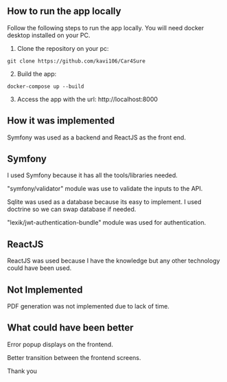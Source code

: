 ## How to run the app locally
Follow the following steps to run the app locally. You will need docker desktop installed on your PC.
1. Clone the repository on your pc:
```
git clone https://github.com/kavi106/Car4Sure
```

2. Build the app:
```
docker-compose up --build
```

3. Access the app with the url: http://localhost:8000

## How it was implemented

Symfony was used as a backend and ReactJS as the front end.

## Symfony
I used Symfony because it has all the tools/libraries needed.

"symfony/validator" module was use to validate the inputs to the API.

Sqlite was used as a database because its easy to implement. I used doctrine so we can swap database if needed.

"lexik/jwt-authentication-bundle" module was used for authentication.

## ReactJS
ReactJS was used because I have the knowledge but any other technology could have been used.

## Not Implemented
PDF generation was not implemented due to lack of time.

## What could have been better
Error popup displays on the frontend.

Better transition between the frontend screens.

Thank you


